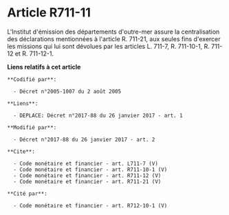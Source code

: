 # Article R711-11

L'Institut d'émission des départements d'outre-mer assure la centralisation des déclarations mentionnées à l'article R.
711-21, aux seules fins d'exercer les missions qui lui sont dévolues par les articles L. 711-7, R. 711-10-1, R. 711-12 et R.
711-12-1.

**Liens relatifs à cet article**

	**Codifié par**:

	  - Décret n°2005-1007 du 2 août 2005

	**Liens**:

	  - DEPLACE: Décret n°2017-88 du 26 janvier 2017 - art. 1

	**Modifié par**:

	  - Décret n°2017-88 du 26 janvier 2017 - art. 2

	**Cite**:

	  - Code monétaire et financier - art. L711-7 (V)
	  - Code monétaire et financier - art. R711-10-1 (V)
	  - Code monétaire et financier - art. R711-12 (V)
	  - Code monétaire et financier - art. R711-21 (V)

	**Cité par**:

	  - Code monétaire et financier - art. R712-10-1 (V)
